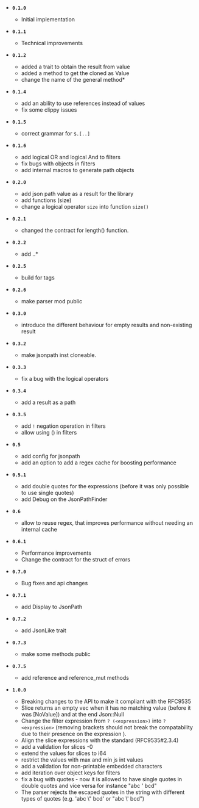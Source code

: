 - **`0.1.0`**
    - Initial implementation
- **`0.1.1`**
    - Technical improvements
- **`0.1.2`**
    - added a trait to obtain the result from value
    - added a method to get the cloned as Value
    - change the name of the general method\*
- **`0.1.4`**
    - add an ability to use references instead of values
    - fix some clippy issues
- **`0.1.5`**
    - correct grammar for `$.[..]`
- **`0.1.6`**
    - add logical OR and logical And to filters
    - fix bugs with objects in filters
    - add internal macros to generate path objects
- **`0.2.0`**
    - add json path value as a result for the library
    - add functions (size)
    - change a logical operator `size` into function `size()`
- **`0.2.1`**
    - changed the contract for length() function.
- **`0.2.2`**
    - add ..\*
- **`0.2.5`**
    - build for tags
- **`0.2.6`**
    - make parser mod public
- **`0.3.0`**
    - introduce the different behaviour for empty results and non-existing result
- **`0.3.2`**
    - make jsonpath inst cloneable.
- **`0.3.3`**
    - fix a bug with the logical operators
- **`0.3.4`**
    - add a result as a path
- **`0.3.5`**
    - add `!` negation operation in filters
    - allow using () in filters
- **`0.5`**
    - add config for jsonpath
    - add an option to add a regex cache for boosting performance
- **`0.5.1`**
    - add double quotes for the expressions (before it was only possible to use single quotes)
    - add Debug on the JsonPathFinder
- **`0.6`**
    - allow to reuse regex, that improves performance without needing an internal cache

- **`0.6.1`**
    - Performance improvements
    - Change the contract for the struct of errors
- **`0.7.0`**
    - Bug fixes and api changes
- **`0.7.1`**
    - add Display to JsonPath
- **`0.7.2`**
    - add JsonLike trait
- **`0.7.3`**
    - make some methods public
- **`0.7.5`**
    - add reference and reference_mut methods
- **`1.0.0`**
    - Breaking changes to the API to make it compliant with the RFC9535 
    - Slice returns an empty vec when it has no matching value (before it was [NoValue]) and at the end Json::Null 
    - Change the filter expression from `? (<expression>)` into `? <expression>` 
      (removing brackets should not break the compatability due to their presence on the expression ). 
    - Align the slice expressions with the standard (RFC9535#2.3.4)
    - add a validation for slices -0
    - extend the values for slices to i64
    - restrict the values with max and min js int values
    - add a validation for non-printable embedded characters
    - add iteration over object keys for filters
    - fix a bug with quotes - now it is allowed to have single quotes in double quotes and vice versa
      for instance "abc ' bcd"
    - The parser rejects the escaped quotes in the string with different types of quotes (e.g. 'abc \\\" bcd' or "abc \\\' bcd")